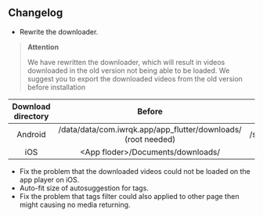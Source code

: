 ## Changelog
 - Rewrite the downloader.

 > **Attention**
 >
 > We have rewritten the downloader, which will result in videos downloaded in the old version not being able to be loaded. We suggest you to export the downloaded videos from the old version before installation

|Download directory|Before|After|
|:---:|:---:|:---:|
|Android|/data/data/com.iwrqk.app/app_flutter/downloads/ (root needed)|/storage/emulated/0/Android/data/com.iwrqk.app/files/downloads/|
|iOS| \<App floder\>/Documents/downloads/| Remains |

 - Fix the problem that the downloaded videos could not be loaded on the app player on iOS.
 - Auto-fit size of autosuggestion for tags.
 - Fix the problem that tags filter could also applied to other page then might causing no media returning.